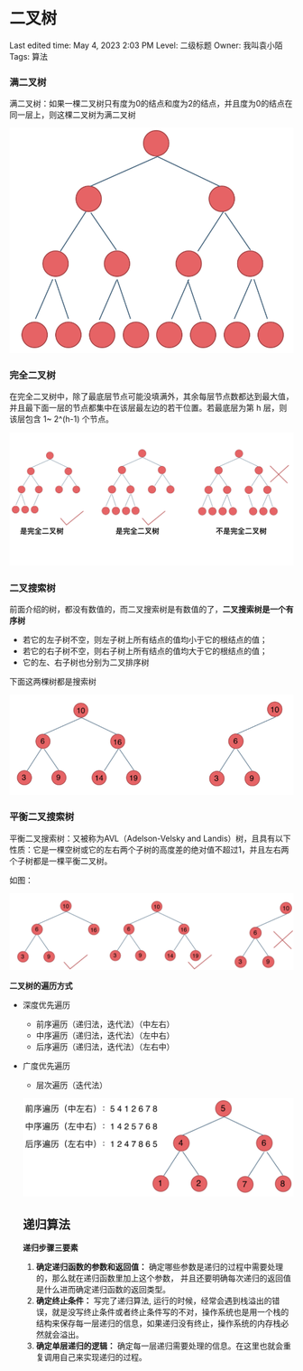 # 二叉树

Last edited time: May 4, 2023 2:03 PM
Level: 二级标题
Owner: 我叫袁小陌
Tags: 算法

### **满二叉树**

满二叉树：如果一棵二叉树只有度为0的结点和度为2的结点，并且度为0的结点在同一层上，则这棵二叉树为满二叉树

![Untitled](%E4%BA%8C%E5%8F%89%E6%A0%91%201c06148ad8214a8f9193dac8b7ec4bec/Untitled.png)

### **完全二叉树**

在完全二叉树中，除了最底层节点可能没填满外，其余每层节点数都达到最大值，并且最下面一层的节点都集中在该层最左边的若干位置。若最底层为第 h 层，则该层包含 1~ 2^(h-1) 个节点。

![Untitled](%E4%BA%8C%E5%8F%89%E6%A0%91%201c06148ad8214a8f9193dac8b7ec4bec/Untitled%201.png)

### **二叉搜索树**

前面介绍的树，都没有数值的，而二叉搜索树是有数值的了，**二叉搜索树是一个有序树**

- 若它的左子树不空，则左子树上所有结点的值均小于它的根结点的值；
- 若它的右子树不空，则右子树上所有结点的值均大于它的根结点的值；
- 它的左、右子树也分别为二叉排序树

下面这两棵树都是搜索树

![Untitled](%E4%BA%8C%E5%8F%89%E6%A0%91%201c06148ad8214a8f9193dac8b7ec4bec/Untitled%202.png)

### **平衡二叉搜索树**

平衡二叉搜索树：又被称为AVL（Adelson-Velsky and Landis）树，且具有以下性质：它是一棵空树或它的左右两个子树的高度差的绝对值不超过1，并且左右两个子树都是一棵平衡二叉树。

如图：

![Untitled](%E4%BA%8C%E5%8F%89%E6%A0%91%201c06148ad8214a8f9193dac8b7ec4bec/Untitled%203.png)

****二叉树的遍历方式****

- 深度优先遍历
    - 前序遍历（递归法，迭代法）（中左右）
    - 中序遍历（递归法，迭代法）（左中右）
    - 后序遍历（递归法，迭代法）（左右中）
- 广度优先遍历
    - 层次遍历（迭代法）
    
    ![Untitled](%E4%BA%8C%E5%8F%89%E6%A0%91%201c06148ad8214a8f9193dac8b7ec4bec/Untitled%204.png)
    
    ## **递归算法**
    
    **递归步骤三要素**
    
    1. **确定递归函数的参数和返回值：** 确定哪些参数是递归的过程中需要处理的，那么就在递归函数里加上这个参数， 并且还要明确每次递归的返回值是什么进而确定递归函数的返回类型。
    2. **确定终止条件：** 写完了递归算法, 运行的时候，经常会遇到栈溢出的错误，就是没写终止条件或者终止条件写的不对，操作系统也是用一个栈的结构来保存每一层递归的信息，如果递归没有终止，操作系统的内存栈必然就会溢出。
    3. **确定单层递归的逻辑：** 确定每一层递归需要处理的信息。在这里也就会重复调用自己来实现递归的过程。